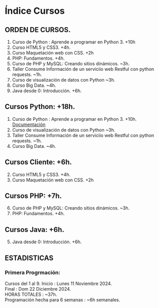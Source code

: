 # Índice Cursos
## ORDEN DE CURSOS. 
1. Curso de Python : Aprende a programar en Python 3. +10h
2. Curso HTML5 y CSS3. +4h.
3. Curso Maquetación web con CSS. +2h
5. PHP: Fundamentos. +4h. 
6. Curso de PHP y MySQL: Creando sitios dinámicos. ~3h.
7. Taller Consume Información de un serviciio web Restful con python requests. ~1h. 
4. Curso de visualización de datos con Python ~3h. 
8. Curso Big Data. ~4h. 
9. Java desde 0: Introducción. +6h. 
	
## Cursos Python: +18h.  
1. Curso de Python : Aprende a programar en Python 3. +10h.  [Documentación](1Curso_Python3/Readme.md) 
4. Curso de visualización de datos con Python ~3h. 
7. Taller Consume Información de un serviciio web Restful con python requests. ~1h. 
8. Curso Big Data. ~4h. 

## Cursos Cliente: +6h.
2. Curso HTML5 y CSS3. +4h.
3. Curso Maquetación web con CSS. +2h

## Cursos PHP: +7h.
6. Curso de PHP y MySQL: Creando sitios dinámicos. ~3h.
9. PHP: Fundamentos. +4h. 

## Cursos Java: +6h. 
5. Java desde 0: Introducción. +6h. 

## ESTADISTICAS 
### Primera Progrmación: 
Cursos del 1 al 9. 
Inicio : Lunes 11 Noviembre 2024.  
Final : Dom 22 Diciembre 2024.   
HORAS TOTALES : ~37h.  
Programación hecha para 6 semanas : ~6h semanales.  
